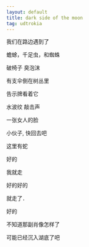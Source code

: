 ```yaml
---
layout: default
title: dark side of the moon
tag: udtrokia
---
```


我们在路边遇到了

蟾蜍，千足虫，和蜘蛛

破椅子 臭泡沫

有支伞倒在树丛里

告示牌看着它

水波纹 敲击声

一张女人的脸

小伙子, 快回去吧

这里有蛇

好的

我就走

好的好的

就走了．

好的

不知道那副肖像怎样了

可能已经沉入湖底了吧
